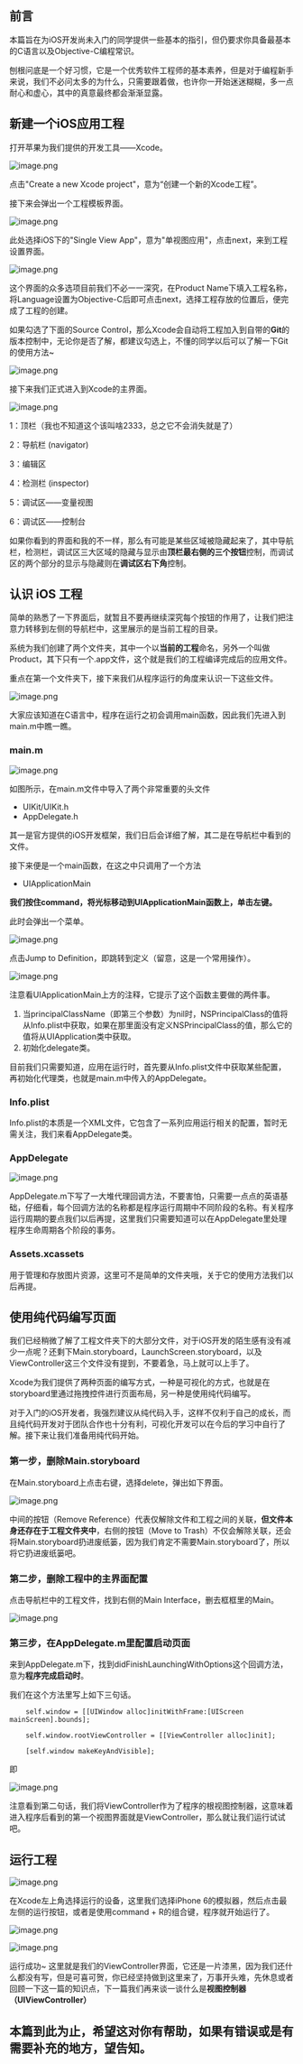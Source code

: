 ## 前言

本篇旨在为iOS开发尚未入门的同学提供一些基本的指引，但仍要求你具备最基本的C语言以及Objective-C编程常识。

刨根问底是一个好习惯，它是一个优秀软件工程师的基本素养，但是对于编程新手来说，我们不必问太多的为什么，只需要跟着做，也许你一开始迷迷糊糊，多一点耐心和虚心，其中的真意最终都会渐渐显露。

## 新建一个iOS应用工程

打开苹果为我们提供的开发工具——Xcode。

![image.png](https://upload-images.jianshu.io/upload_images/8650175-e326f2c4e459a174.png?imageMogr2/auto-orient/strip%7CimageView2/2/w/1240)


点击"Create a new Xcode project"，意为“创建一个新的Xcode工程”。

接下来会弹出一个工程模板界面。

![image.png](https://upload-images.jianshu.io/upload_images/8650175-0355209eeb3f896d.png?imageMogr2/auto-orient/strip%7CimageView2/2/w/1240)


此处选择iOS下的"Single View App"，意为"单视图应用"，点击next，来到工程设置界面。

![image.png](https://upload-images.jianshu.io/upload_images/8650175-e80cbcc25747fead.png?imageMogr2/auto-orient/strip%7CimageView2/2/w/1240)

这个界面的众多选项目前我们不必一一深究，在Product Name下填入工程名称，将Language设置为Objective-C后即可点击next，选择工程存放的位置后，便完成了工程的创建。

如果勾选了下面的Source Control，那么Xcode会自动将工程加入到自带的**Git**的版本控制中，无论你是否了解，都建议勾选上，不懂的同学以后可以了解一下Git的使用方法~

![image.png](https://upload-images.jianshu.io/upload_images/8650175-59c93b70b025872b.png?imageMogr2/auto-orient/strip%7CimageView2/2/w/1240)

接下来我们正式进入到Xcode的主界面。

![image.png](https://upload-images.jianshu.io/upload_images/8650175-9b6b6058d86f3e98.png?imageMogr2/auto-orient/strip%7CimageView2/2/w/1240)

1：顶栏（我也不知道这个该叫啥2333，总之它不会消失就是了）

2：导航栏 (navigator)

3：编辑区

4：检测栏 (inspector)

5：调试区——变量视图

6：调试区——控制台

如果你看到的界面和我的不一样，那么有可能是某些区域被隐藏起来了，其中导航栏，检测栏，调试区三大区域的隐藏与显示由**顶栏最右侧的三个按钮**控制，而调试区的两个部分的显示与隐藏则在**调试区右下角**控制。

## 认识 iOS 工程

简单的熟悉了一下界面后，就暂且不要再继续深究每个按钮的作用了，让我们把注意力转移到左侧的导航栏中，这里展示的是当前工程的目录。

系统为我们创建了两个文件夹，其中一个以**当前的工程**命名，另外一个叫做Product，其下只有一个.app文件，这个就是我们的工程编译完成后的应用文件。

重点在第一个文件夹下，接下来我们从程序运行的角度来认识一下这些文件。

![image.png](https://upload-images.jianshu.io/upload_images/8650175-56a153e2ae8d2077.png?imageMogr2/auto-orient/strip%7CimageView2/2/w/1240)


大家应该知道在C语言中，程序在运行之初会调用main函数，因此我们先进入到main.m中瞧一瞧。

### main.m

![image.png](https://upload-images.jianshu.io/upload_images/8650175-de0e4c8f5e1e350e.png?imageMogr2/auto-orient/strip%7CimageView2/2/w/1240)

如图所示，在main.m文件中导入了两个非常重要的头文件

- UIKit/UIKit.h
- AppDelegate.h

其一是官方提供的iOS开发框架，我们日后会详细了解，其二是在导航栏中看到的文件。

接下来便是一个main函数，在这之中只调用了一个方法

- UIApplicationMain

**我们按住command，将光标移动到UIApplicationMain函数上，单击左键。**

此时会弹出一个菜单。

![image.png](https://upload-images.jianshu.io/upload_images/8650175-b5cae477a0bd91b1.png?imageMogr2/auto-orient/strip%7CimageView2/2/w/1240)

点击Jump to Definition，即跳转到定义（留意，这是一个常用操作）。

![image.png](https://upload-images.jianshu.io/upload_images/8650175-04b323ea7ea57732.png?imageMogr2/auto-orient/strip%7CimageView2/2/w/1240)

注意看UIApplicationMain上方的注释，它提示了这个函数主要做的两件事。

1. 当principalClassName（即第三个参数）为nil时，NSPrincipalClass的值将从Info.plist中获取，如果在那里面没有定义NSPrincipalClass的值，那么它的值将从UIApplication类中获取。
2. 初始化delegate类。

目前我们只需要知道，应用在运行时，首先要从Info.plist文件中获取某些配置，再初始化代理类，也就是main.m中传入的AppDelegate。

### Info.plist

Info.plist的本质是一个XML文件，它包含了一系列应用运行相关的配置，暂时无需关注，我们来看AppDelegate类。

### AppDelegate

![image.png](https://upload-images.jianshu.io/upload_images/8650175-fb31bcb3c8d283e2.png?imageMogr2/auto-orient/strip%7CimageView2/2/w/1240)

AppDelegate.m下写了一大堆代理回调方法，不要害怕，只需要一点点的英语基础，仔细看，每个回调方法的名称都是程序运行周期中不同阶段的名称。有关程序运行周期的要点我们以后再提，这里我们只需要知道可以在AppDelegate里处理程序生命周期各个阶段的事务。

### Assets.xcassets

用于管理和存放图片资源，这里可不是简单的文件夹哦，关于它的使用方法我们以后再提。

## 使用纯代码编写页面

我们已经稍微了解了工程文件夹下的大部分文件，对于iOS开发的陌生感有没有减少一点呢？还剩下Main.storyboard，LaunchScreen.storyboard，以及ViewController这三个文件没有提到，不要着急，马上就可以上手了。

Xcode为我们提供了两种页面的编写方式，一种是可视化的方式，也就是在storyboard里通过拖拽控件进行页面布局，另一种是使用纯代码编写。

对于入门的iOS开发者，我强烈建议从纯代码入手，这样不仅利于自己的成长，而且纯代码开发对于团队合作也十分有利，可视化开发可以在今后的学习中自行了解。接下来让我们准备用纯代码开始。

### 第一步，删除Main.storyboard
在Main.storyboard上点击右键，选择delete，弹出如下界面。

![image.png](https://upload-images.jianshu.io/upload_images/8650175-68fb77aaa02855a0.png?imageMogr2/auto-orient/strip%7CimageView2/2/w/1240)

中间的按钮（Remove Reference）代表仅解除文件和工程之间的关联，**但文件本身还存在于工程文件夹中**，右侧的按钮（Move to Trash）不仅会解除关联，还会将Main.storyboard扔进废纸篓，因为我们肯定不需要Main.storyboard了，所以将它扔进废纸篓吧。

### 第二步，删除工程中的主界面配置

点击导航栏中的工程文件，找到右侧的Main Interface，删去框框里的Main。

![image.png](https://upload-images.jianshu.io/upload_images/8650175-181c72f7d65b4bdf.png?imageMogr2/auto-orient/strip%7CimageView2/2/w/1240)

### 第三步，在AppDelegate.m里配置启动页面

来到AppDelegate.m下，找到didFinishLaunchingWithOptions这个回调方法，意为**程序完成启动时**。

我们在这个方法里写上如下三句话。

```
    self.window = [[UIWindow alloc]initWithFrame:[UIScreen mainScreen].bounds];
    
    self.window.rootViewController = [[ViewController alloc]init];
    
    [self.window makeKeyAndVisible];
```

即

![image.png](https://upload-images.jianshu.io/upload_images/8650175-e71bb8a722e8e5f4.png?imageMogr2/auto-orient/strip%7CimageView2/2/w/1240)

注意看到第二句话，我们将ViewController作为了程序的根视图控制器，这意味着进入程序后看到的第一个视图界面就是ViewController，那么就让我们运行试试吧。

## 运行工程

![image.png](https://upload-images.jianshu.io/upload_images/8650175-3328e83ce0e81595.png?imageMogr2/auto-orient/strip%7CimageView2/2/w/1240)

在Xcode左上角选择运行的设备，这里我们选择iPhone 6的模拟器，然后点击最左侧的运行按钮，或者是使用command + R的组合键，程序就开始运行了。

![image.png](https://upload-images.jianshu.io/upload_images/8650175-dc0d44021cc65d9e.png?imageMogr2/auto-orient/strip%7CimageView2/2/w/1240)

![image.png](https://upload-images.jianshu.io/upload_images/8650175-e207b4e1b970b0f6.png?imageMogr2/auto-orient/strip%7CimageView2/2/w/1240)

运行成功~ 这里就是我们的ViewController界面，它还是一片漆黑，因为我们还什么都没有写，但是可喜可贺，你已经坚持做到这里来了，万事开头难，先休息或者回顾一下这一篇的知识点，下一篇我们再来谈一谈什么是**视图控制器（UIViewController）**

## 本篇到此为止，希望这对你有帮助，如果有错误或是有需要补充的地方，望告知。
















